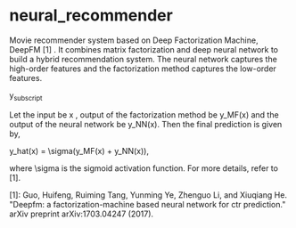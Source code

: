 # neural_recommender
Movie recommender system based on Deep Factorization Machine, DeepFM [1] . It combines matrix factorization and deep neural network to build a hybrid recommendation system. The neural network captures the high-order features and the factorization method captures the low-order features. 

y<sub>subscript</sub>

Let the input be x , output of the factorization method be y_MF(x) and the output of the neural network be y_NN(x). Then the final prediction is given by,

y_hat(x) = \sigma(y_MF(x) + y_NN(x)), 

where \sigma is the sigmoid activation function. For more details, refer to [1].





[1]: Guo, Huifeng, Ruiming Tang, Yunming Ye, Zhenguo Li, and Xiuqiang He. "Deepfm: a factorization-machine based neural network for ctr prediction." arXiv preprint arXiv:1703.04247 (2017).
